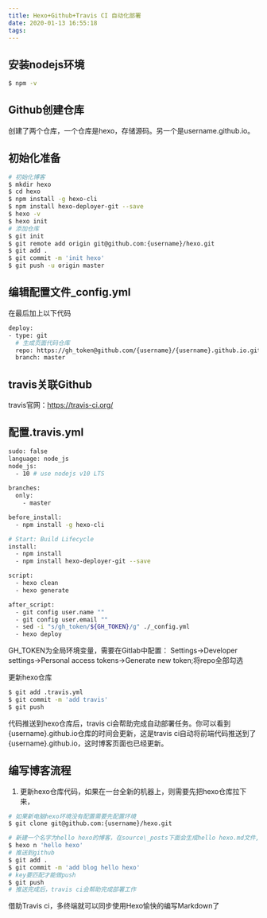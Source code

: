 ```yaml
---
title: Hexo+Github+Travis CI 自动化部署
date: 2020-01-13 16:55:18
tags:
---
```


## 安装nodejs环境
```bash
$ npm -v
```

## Github创建仓库
创建了两个仓库，一个仓库是hexo，存储源码。另一个是username.github.io。
## 初始化准备
```bash
# 初始化博客
$ mkdir hexo
$ cd hexo
$ npm install -g hexo-cli 
$ npm install hexo-deployer-git --save
$ hexo -v
$ hexo init
# 添加仓库
$ git init
$ git remote add origin git@github.com:{username}/hexo.git
$ git add .
$ git commit -m 'init hexo'
$ git push -u origin master
```
## 编辑配置文件_config.yml
在最后加上以下代码
```bash
deploy:
- type: git
  # 生成页面代码仓库
  repo: https://gh_token@github.com/{username}/{username}.github.io.git
  branch: master
```
## travis关联Github
travis官网：https://travis-ci.org/
## 配置.travis.yml
```bash
sudo: false
language: node_js
node_js:
  - 10 # use nodejs v10 LTS
    
branches:
  only:
    - master

before_install:
  - npm install -g hexo-cli

# Start: Build Lifecycle
install:
  - npm install
  - npm install hexo-deployer-git --save

script:
  - hexo clean
  - hexo generate

after_script:
  - git config user.name ""
  - git config user.email ""
  - sed -i "s/gh_token/${GH_TOKEN}/g" ./_config.yml
  - hexo deploy
```
GH_TOKEN为全局环境变量，需要在Gitlab中配置：
Settings->Developer settings->Personal access tokens->Generate new token;将repo全部勾选

更新hexo仓库
```bash
$ git add .travis.yml
$ git commit -m 'add travis'
$ git push
```

代码推送到hexo仓库后，travis ci会帮助完成自动部署任务。你可以看到{username}.github.io仓库的时间会更新，这是travis ci自动将前端代码推送到了{username}.github.io，这时博客页面也已经更新。

## 编写博客流程
1. 更新hexo仓库代码，如果在一台全新的机器上，则需要先把hexo仓库拉下来，
```bash
# 如果新电脑hexo环境没有配置需要先配置环境
$ git clone git@github.com:{username}/hexo.git

# 新建一个名字为hello hexo的博客，在source\_posts下面会生成hello hexo.md文件,# 编写md文件完成后保存
$ hexo n 'hello hexo'
# 推送到github
$ git add .
$ git commit -m 'add blog hello hexo'
# key要匹配才能做push
$ git push
# 推送完成后，travis ci会帮助完成部署工作
```

借助Travis ci，多终端就可以同步使用Hexo愉快的编写Markdown了
